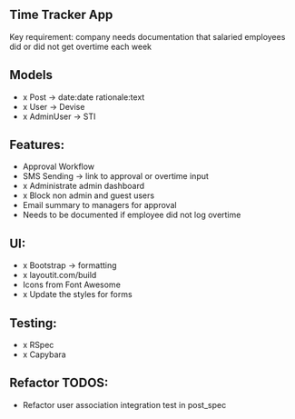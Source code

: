 ## Time Tracker App

Key requirement: company needs documentation that salaried employees did or did not get overtime each week

## Models
- x Post -> date:date rationale:text
- x User -> Devise
- x AdminUser -> STI

## Features:
- Approval Workflow
-	SMS Sending -> link to approval or overtime input
-	x Administrate admin dashboard
- x Block non admin and guest users
-	Email summary to managers for approval
-	Needs to be documented if employee did not log overtime

## UI:
- x Bootstrap -> formatting
- x layoutit.com/build
- Icons from Font Awesome
- x Update the styles for forms

## Testing:
- x RSpec
- x Capybara

## Refactor TODOS:
- Refactor user association integration test in post_spec